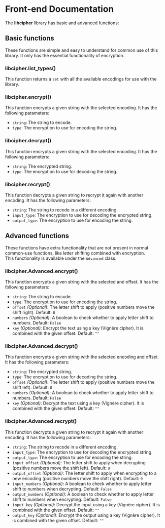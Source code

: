 <!--
SPDX-FileCopyrightText: 2022 DaniElectra

SPDX-License-Identifier: Apache-2.0
-->

# Front-end Documentation  
 
The **libcipher** library has basic and advanced functions:  

## Basic functions  
These functions are simple and easy to understand for common use of this library. It only has the essential functionality of encryption.  

### libcipher.list_types()  
This function returns a `set` with all the available encodings for use with the library.  

### libcipher.encrypt()  
This function encrypts a given string with the selected encoding. It has the following parameters:  
- `string`: The string to encode.  
- `type`: The encryption to use for encoding the string.  

### libcipher.decrypt()  
This function encrypts a given string with the selected encoding. It has the following parameters:  
- `string`: The encrypted string.  
- `type`: The encryption to use for decoding the string.  

### libcipher.recrypt()  
This function decrypts a given string to recrypt it again with another encoding. It has the following parameters:  
- `string`: The string to recode in a different encoding.  
- `input_type`: The encryption to use for decoding the encrypted string.  
- `output_type`: The encryption to use for encoding the string.  

## Advanced functions  
These functions have extra functionality that are not present in normal common-use functions, like letter shifting combined with encryption.  
This functionality is available under the `Advanced` class.  

### libcipher.Advanced.encrypt()  
This function encrypts a given string with the selected and offset. It has the following parameters:  
- `string`: The string to encode.  
- `type`: The encryption to use for encoding the string.  
- `offset` *(Optional)*: The letter shift to apply (positive numbers move the shift right). Default: `0`  
- `numbers` *(Optional)*: A boolean to check whether to apply letter shift to numbers. Default: `False`  
- `key` *(Optional)*: Encrypt the text using a key (Vignère cipher). It is combined with the given offset. Default: `""`  

### libcipher.Advanced.decrypt()  
This function encrypts a given string with the selected encoding and offset. It has the following parameters:  
- `string`: The encrypted string.  
- `type`: The encryption to use for decoding the string.  
- `offset` *(Optional)*: The letter shift to apply (positive numbers move the shift left). Default: `0`  
- `numbers` *(Optional)*: A boolean to check whether to apply letter shift to numbers. Default: `False`  
- `key` *(Optional)*: Decrypt the text using a key (Vignère cipher). It is combined with the given offset. Default: `""`  

### libcipher.Advanced.recrypt()  
This function decrypts a given string to recrypt it again with another encoding. It has the following parameters:  
- `string`: The string to recode in a different encoding.  
- `input_type`: The encryption to use for decoding the encrypted string.  
- `output_type`: The encryption to use for encoding the string.  
- `input_offset` *(Optional)*: The letter shift to apply when decrypting (positive numbers move the shift left). Default: `0`  
- `output_offset` *(Optional)*: The letter shift to apply when encrypting to a new encoding (positive numbers move the shift right). Default: `0`  
- `input_numbers` *(Optional)*: A boolean to check whether to apply letter shift to numbers when decrypting. Default: `False`  
- `output_numbers` *(Optional)*: A boolean to check whether to apply letter shift to numbers when encrypting. Default: `False`  
- `input_key` *(Optional)*: Decrypt the input using a key (Vignère cipher). It is combined with the given offset. Default: `""`  
- `output_key` *(Optional)*: Encrypt the output using a key (Vignère cipher). It is combined with the given offset. Default: `""`  
